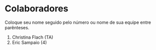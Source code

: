 # Colaboradores

Coloque seu nome seguido pelo número ou nome de sua equipe entre parênteses.

1. Christina Flach (TA)
2. Eric Sampaio (4)
